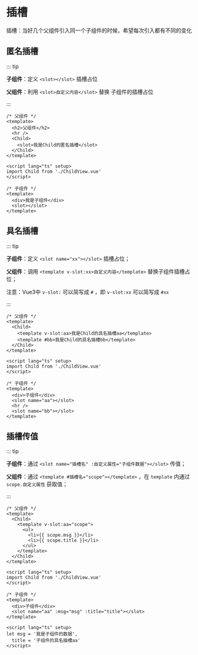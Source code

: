 # 插槽

插槽：当好几个父组件引入同一个子组件的时候，希望每次引入都有不同的变化

## 匿名插槽

::: tip

**子组件**：定义 `<slot></slot>` 插槽占位

**父组件**：利用 `<slot>自定义内容</slot>` 替换 子组件的插槽占位

:::

```vue
/* 父组件 */
<template>
  <h2>父组件</h2>
  <hr />
  <Child>
    <slot>我是Child的匿名插槽</slot>
  </Child>
</template>

<script lang="ts" setup>
import Child from './ChildView.vue'
</script>

/* 子组件 */
<template>
  <div>我是子组件</div>
  <slot></slot>
</template>
```

## 具名插槽

::: tip

**子组件**：定义 `<slot name="xx"></slot>` 插槽占位；

**父组件**：调用 `<template v-slot:xx>自定义内容</template>` 替换子组件插槽占位；

注意：Vue3中 `v-slot:` 可以简写成 `#` ，即 `v-slot:xx` 可以简写成 `#xx`

:::

```vue
/* 父组件 */
<template>
  <Child>
    <template v-slot:aa>我是Child的具名插槽aa</template>
    <template #bb>我是Child的具名插槽bb</template>
  </Child>
</template>

<script lang="ts" setup>
import Child from './ChildView.vue'
</script>

/* 子组件 */
<template>
  <div>子组件</div>
  <slot name="aa"></slot>
  <hr />
  <slot name="bb"></slot>
</template>
```

## 插槽传值

::: tip

**子组件**：通过 `<slot name="插槽名" :自定义属性="子组件数据"></slot>` 传值；

**父组件**：通过 `<template #插槽名="scope"></template>` ，在 `template` 内通过 `scope.自定义属性` 获取值；

:::

```vue
/* 父组件 */
<template>
  <Child>
    <template v-slot:aa="scope">
      <ul>
        <li>{{ scope.msg }}</li>
        <li>{{ scope.title }}</li>
      </ul>
    </template>
  </Child>
</template>

<script lang="ts" setup>
import Child from './ChildView.vue'
</script>

/* 子组件 */
<template>
  <div>子组件</div>
  <slot name="aa" :msg="msg" :title="title"></slot>
</template>

<script lang="ts" setup>
let msg = '我是子组件的数据',
  title = '子组件的具名插槽aa'
</script>
```

